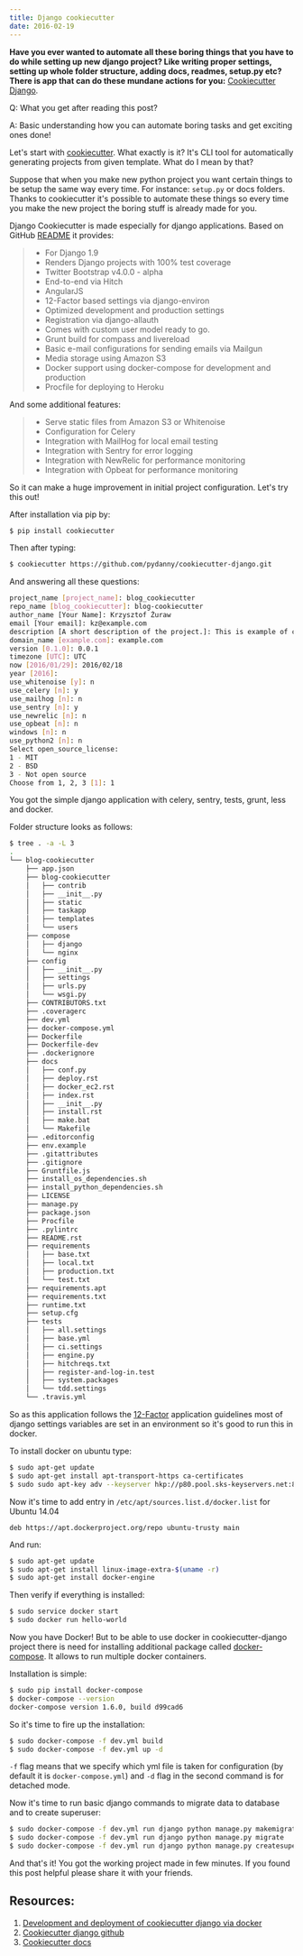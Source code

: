 ```yaml
---
title: Django cookiecutter
date: 2016-02-19
---
```


**Have you ever wanted to automate all these boring things that you have
to do while setting up new django project? Like writing proper settings,
setting up whole folder structure, adding docs, readmes, setup.py etc?
There is app that can do these mundane actions for you:** [Cookiecutter
Django](https://github.com/pydanny/cookiecutter-django).

Q: What you get after reading this post?

A: Basic understanding how you can automate boring tasks and get
exciting ones done!

Let's start with
[cookiecutter](https://github.com/audreyr/cookiecutter). What exactly is
it? It's CLI tool for automatically generating projects from given
template. What do I mean by that?

Suppose that when you make new python project you want certain things to
be setup the same way every time. For instance: `setup.py` or docs
folders. Thanks to cookiecutter it's possible to automate these things
so every time you make the new project the boring stuff is already made
for you.

Django Cookiecutter is made especially for django applications. Based on
GitHub
[README](https://github.com/pydanny/cookiecutter-django/blob/master/README.rst)
it provides:

> - For Django 1.9
> - Renders Django projects with 100% test coverage
> - Twitter Bootstrap v4.0.0 - alpha
> - End-to-end via Hitch
> - AngularJS
> - 12-Factor based settings via django-environ
> - Optimized development and production settings
> - Registration via django-allauth
> - Comes with custom user model ready to go.
> - Grunt build for compass and livereload
> - Basic e-mail configurations for sending emails via Mailgun
> - Media storage using Amazon S3
> - Docker support using docker-compose for development and production
> - Procfile for deploying to Heroku

And some additional features:

> - Serve static files from Amazon S3 or Whitenoise
> - Configuration for Celery
> - Integration with MailHog for local email testing
> - Integration with Sentry for error logging
> - Integration with NewRelic for performance monitoring
> - Integration with Opbeat for performance monitoring

So it can make a huge improvement in initial project configuration.
Let's try this out!

After installation via pip by:

```bash
$ pip install cookiecutter
```

Then after typing:

```bash
$ cookiecutter https://github.com/pydanny/cookiecutter-django.git
```

And answering all these questions:

```bash
project_name [project_name]: blog_cookiecutter
repo_name [blog_cookiecutter]: blog-cookiecutter
author_name [Your Name]: Krzysztof Żuraw
email [Your email]: kz@example.com
description [A short description of the project.]: This is example of cookiecutter django usage
domain_name [example.com]: example.com
version [0.1.0]: 0.0.1
timezone [UTC]: UTC
now [2016/01/29]: 2016/02/18
year [2016]:
use_whitenoise [y]: n
use_celery [n]: y
use_mailhog [n]: n
use_sentry [n]: y
use_newrelic [n]: n
use_opbeat [n]: n
windows [n]: n
use_python2 [n]: n
Select open_source_license:
1 - MIT
2 - BSD
3 - Not open source
Choose from 1, 2, 3 [1]: 1
```

You got the simple django application with celery, sentry, tests, grunt,
less and docker.

Folder structure looks as follows:

```bash
$ tree . -a -L 3
.
└── blog-cookiecutter
    ├── app.json
    ├── blog-cookiecutter
    │   ├── contrib
    │   ├── __init__.py
    │   ├── static
    │   ├── taskapp
    │   ├── templates
    │   └── users
    ├── compose
    │   ├── django
    │   └── nginx
    ├── config
    │   ├── __init__.py
    │   ├── settings
    │   ├── urls.py
    │   └── wsgi.py
    ├── CONTRIBUTORS.txt
    ├── .coveragerc
    ├── dev.yml
    ├── docker-compose.yml
    ├── Dockerfile
    ├── Dockerfile-dev
    ├── .dockerignore
    ├── docs
    │   ├── conf.py
    │   ├── deploy.rst
    │   ├── docker_ec2.rst
    │   ├── index.rst
    │   ├── __init__.py
    │   ├── install.rst
    │   ├── make.bat
    │   └── Makefile
    ├── .editorconfig
    ├── env.example
    ├── .gitattributes
    ├── .gitignore
    ├── Gruntfile.js
    ├── install_os_dependencies.sh
    ├── install_python_dependencies.sh
    ├── LICENSE
    ├── manage.py
    ├── package.json
    ├── Procfile
    ├── .pylintrc
    ├── README.rst
    ├── requirements
    │   ├── base.txt
    │   ├── local.txt
    │   ├── production.txt
    │   └── test.txt
    ├── requirements.apt
    ├── requirements.txt
    ├── runtime.txt
    ├── setup.cfg
    ├── tests
    │   ├── all.settings
    │   ├── base.yml
    │   ├── ci.settings
    │   ├── engine.py
    │   ├── hitchreqs.txt
    │   ├── register-and-log-in.test
    │   ├── system.packages
    │   └── tdd.settings
    └── .travis.yml
```

So as this application follows the [12-Factor](http://12factor.net/)
application guidelines most of django settings variables are set in an
environment so it's good to run this in docker.

To install docker on ubuntu type:

```bash
$ sudo apt-get update
$ sudo apt-get install apt-transport-https ca-certificates
$ sudo sudo apt-key adv --keyserver hkp://p80.pool.sks-keyservers.net:80 --recv-keys 58118E89F3A912897C070ADBF76221572C52609D
```

Now it's time to add entry in `/etc/apt/sources.list.d/docker.list` for
Ubuntu 14.04

```shell
deb https://apt.dockerproject.org/repo ubuntu-trusty main
```

And run:

```bash
$ sudo apt-get update
$ sudo apt-get install linux-image-extra-$(uname -r)
$ sudo apt-get install docker-engine
```

Then verify if everything is installed:

```bash
$ sudo service docker start
$ sudo docker run hello-world
```

Now you have Docker! But to be able to use docker in cookiecutter-django
project there is need for installing additional package called
[docker-compose](https://docs.docker.com/compose/). It allows to run
multiple docker containers.

Installation is simple:

```bash
$ sudo pip install docker-compose
$ docker-compose --version
docker-compose version 1.6.0, build d99cad6
```

So it's time to fire up the installation:

```bash
$ sudo docker-compose -f dev.yml build
$ sudo docker-compose -f dev.yml up -d
```

`-f` flag means that we specify which yml file is taken for
configuration (by default it is `docker-compose.yml`) and `-d` flag in
the second command is for detached mode.

Now it's time to run basic django commands to migrate data to database
and to create superuser:

```bash
$ sudo docker-compose -f dev.yml run django python manage.py makemigrations
$ sudo docker-compose -f dev.yml run django python manage.py migrate
$ sudo docker-compose -f dev.yml run django python manage.py createsuperuser
```

And that's it! You got the working project made in few minutes. If you
found this post helpful please share it with your friends.

## Resources:

1.  [Development and deployment of cookiecutter django via
    docker](https://realpython.com/blog/python/development-and-deployment-of-cookiecutter-django-via-docker/)
2.  [Cookiecutter django
    github](https://github.com/pydanny/cookiecutter-django)
3.  [Cookiecutter docs](http://cookiecutter.readthedocs.org/en/latest/)
